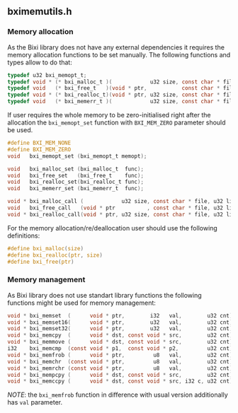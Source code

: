 ## bximemutils.h 

### Memory allocation 

As the Bixi library does not have any external dependencies it requires the 
memory allocation functions to be set manually. The following functions and
types allow to do that:
```c
typedef u32 bxi_memopt_t;
typedef void * (* bxi_malloc_t )(            u32 size, const char * file, u32 line);
typedef void   (* bxi_free_t   )(void * ptr,           const char * file, u32 line);
typedef void * (* bxi_realloc_t)(void * ptr, u32 size, const char * file, u32 line);
typedef void   (* bxi_memerr_t )(            u32 size, const char * file, u32 line);
```
If user requires the whole memory to be zero-initialised right after the allocation
the `bxi_memopt_set`  function with `BXI_MEM_ZERO` parameter should be used.
```c
#define BXI_MEM_NONE
#define BXI_MEM_ZERO
void   bxi_memopt_set (bxi_memopt_t memopt);
```
```c
void   bxi_malloc_set (bxi_malloc_t  func);
void   bxi_free_set   (bxi_free_t    func);
void   bxi_realloc_set(bxi_realloc_t func);
void   bxi_memerr_set (bxi_memerr_t  func);

void * bxi_malloc_call (            u32 size, const char * file, u32 line);
void   bxi_free_call   (void * ptr          , const char * file, u32 line);
void * bxi_realloc_call(void * ptr, u32 size, const char * file, u32 line);
```

For the memory allocation/re/deallocation user should use the following definitions:
```c
#define bxi_malloc(size)
#define bxi_realloc(ptr, size)
#define bxi_free(ptr)
```

### Memory management 

As Bixi library does not use standart library functions the following functions
might be used for memory management:
```c
void * bxi_memset  (      void * ptr,        i32   val,        u32 cnt);
void * bxi_memset16(      void * ptr,        u32   val,        u32 cnt);
void * bxi_memset32(      void * ptr,        u32   val,        u32 cnt);
void * bxi_memcpy  (      void * dst, const void * src,        u32 cnt);
void * bxi_memmove (      void * dst, const void * src,        u32 cnt);
i32    bxi_memcmp  (const void * p1,  const void * p2,         u32 cnt);
void * bxi_memfrob (      void * ptr,         u8   val,        u32 cnt);
void * bxi_memchr  (const void * ptr,         u8   val,        u32 cnt);
void * bxi_memrchr (const void * ptr,         u8   val,        u32 cnt);
void * bxi_mempcpy (      void * dst, const void * src,        u32 cnt);
void * bxi_memccpy (      void * dst, const void * src, i32 c, u32 cnt);
```
*NOTE*: the `bxi_memfrob` function in difference with usual version additionally
has `val` parameter.